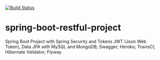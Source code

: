 [![Build Status](https://travis-ci.org/mfmoreira/spring-boot-restful-project.svg?branch=master)](https://travis-ci.org/mfmoreira/spring-boot-restful-project)
# spring-boot-restful-project
Spring Boot Project with Spring Security and Tokens JWT (Json Web Token), Data JPA with MySQL and MongoDB; Swagger; Heroku; TravisCI; Hibernate Validator; Flyway
